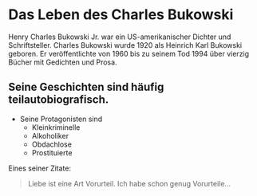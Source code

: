 # Das Leben des Charles Bukowski
Henry Charles Bukowski Jr. war ein US-amerikanischer Dichter und Schriftsteller. Charles Bukowski wurde 1920 als Heinrich Karl Bukowski geboren. Er veröffentlichte von 1960 bis zu seinem Tod 1994 über vierzig Bücher mit Gedichten und Prosa.

## Seine Geschichten sind häufig teilautobiografisch.
* Seine Protagonisten sind
  * Kleinkriminelle
  * Alkoholiker
  * Obdachlose
  * Prostituierte
 
 Eines seiner Zitate:
 > Liebe ist eine Art Vorurteil. Ich habe schon genug Vorurteile...

